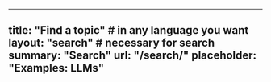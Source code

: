 
---
title: "Find a topic" # in any language you want
layout: "search" # necessary for search
summary: "Search"
url: "/search/"
placeholder: "Examples: LLMs"
---
